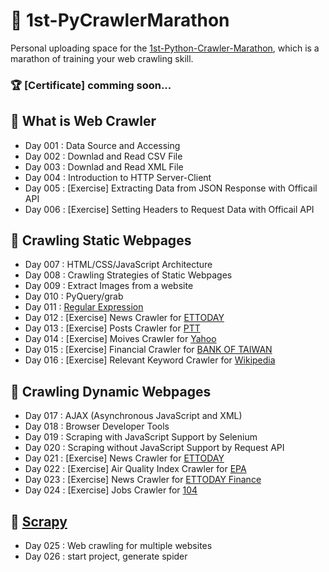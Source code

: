 # :runner: 1st-PyCrawlerMarathon

Personal uploading space for the [1st-Python-Crawler-Marathon](https://pycrawler.cupoy.com/), which is a marathon of training your web crawling skill.

### :trophy: [Certificate] comming soon...

## :triangular_flag_on_post: What is Web Crawler
- Day 001 : Data Source and Accessing
- Day 002 : Downlad and Read CSV File
- Day 003 : Downlad and Read XML File
- Day 004 : Introduction to HTTP Server-Client
- Day 005 : \[Exercise\] Extracting Data from JSON Response with Officail API
- Day 006 : \[Exercise\] Setting Headers to Request Data with Officail API

## :triangular_flag_on_post: Crawling Static Webpages
- Day 007 : HTML/CSS/JavaScript Architecture
- Day 008 : Crawling Strategies of Static Webpages
- Day 009 : Extract Images from a website
- Day 010 : PyQuery/grab
- Day 011 : [Regular Expression](https://en.wikipedia.org/wiki/Regular_expression)
- Day 012 : \[Exercise\] News Crawler for [ETTODAY](https://www.ettoday.net/news/news-list.htm)
- Day 013 : \[Exercise\] Posts Crawler for [PTT](https://www.ptt.cc/bbs/Gossiping/index.html)
- Day 014 : \[Exercise\] Moives Crawler for [Yahoo](https://movies.yahoo.com.tw)
- Day 015 : \[Exercise\] Financial Crawler for [BANK OF TAIWAN](https://rate.bot.com.tw/xrt?Lang=zh-TW)
- Day 016 : \[Exercise\] Relevant Keyword Crawler for [Wikipedia](https://zh.wikipedia.org)

## :triangular_flag_on_post: Crawling Dynamic Webpages
- Day 017 : AJAX (Asynchronous JavaScript and XML)
- Day 018 : Browser Developer Tools
- Day 019 : Scraping with JavaScript Support by Selenium
- Day 020 : Scraping without JavaScript Support by Request API
- Day 021 : \[Exercise\] News Crawler for [ETTODAY](https://www.ettoday.net/news/news-list.htm)
- Day 022 : \[Exercise\] Air Quality Index Crawler for [EPA](http://taqm.epa.gov.tw/taqm/tw/MonthlyAverage.aspx)
- Day 023 : \[Exercise\] News Crawler for [ETTODAY Finance](https://www.ettoday.net/news/focus/%E8%B2%A1%E7%B6%93/)
- Day 024 : \[Exercise\] Jobs Crawler for [104](https://www.104.com.tw/cust/list/index/)

## :triangular_flag_on_post: [Scrapy](https://en.wikipedia.org/wiki/Scrapy)
- Day 025 : Web crawling for multiple websites
- Day 026 : start project, generate spider
